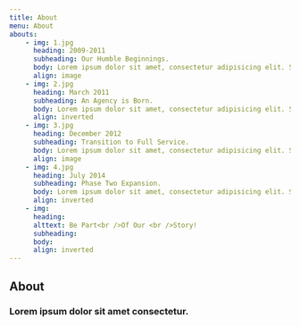 ```yaml
---
title: About
menu: About
abouts:
    - img: 1.jpg
      heading: 2009-2011
      subheading: Our Humble Beginnings.
      body: Lorem ipsum dolor sit amet, consectetur adipisicing elit. Sunt ut voluptatum eius sapiente, totam reiciendis temporibus qui quibusdam, recusandae sit vero unde, sed, incidunt et ea quo dolore laudantium consectetur!
      align: image
    - img: 2.jpg
      heading: March 2011
      subheading: An Agency is Born.
      body: Lorem ipsum dolor sit amet, consectetur adipisicing elit. Sunt ut voluptatum eius sapiente, totam reiciendis temporibus qui quibusdam, recusandae sit vero unde, sed, incidunt et ea quo dolore laudantium consectetur! 
      align: inverted
    - img: 3.jpg
      heading: December 2012
      subheading: Transition to Full Service.
      body: Lorem ipsum dolor sit amet, consectetur adipisicing elit. Sunt ut voluptatum eius sapiente, totam reiciendis temporibus qui quibusdam, recusandae sit vero unde, sed, incidunt et ea quo dolore laudantium consectetur!
      align: image
    - img: 4.jpg
      heading: July 2014
      subheading: Phase Two Expansion.
      body: Lorem ipsum dolor sit amet, consectetur adipisicing elit. Sunt ut voluptatum eius sapiente, totam reiciendis temporibus qui quibusdam, recusandae sit vero unde, sed, incidunt et ea quo dolore laudantium consectetur!
      align: inverted 
    - img: 
      heading: 
      alttext: Be Part<br />Of Our <br />Story!
      subheading:
      body:
      align: inverted        
---
```


## About
### Lorem ipsum dolor sit amet consectetur.
